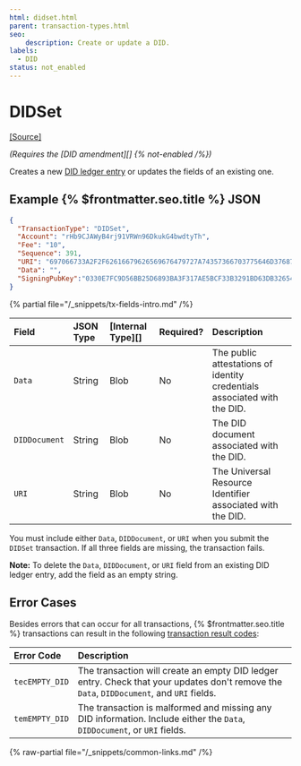 ```yaml
---
html: didset.html
parent: transaction-types.html
seo:
    description: Create or update a DID.
labels:
  - DID
status: not_enabled
---
```

# DIDSet

[[Source]](https://github.com/XRPLF/rippled/blob/master/src/ripple/app/tx/impl/DID.cpp "Source")

_(Requires the [DID amendment][] {% not-enabled /%})_

Creates a new [DID ledger entry](../../ledger-data/ledger-entry-types/did.md) or updates the fields of an existing one.


## Example {% $frontmatter.seo.title %} JSON

```json
{
  "TransactionType": "DIDSet",
  "Account": "rHb9CJAWyB4rj91VRWn96DkukG4bwdtyTh",
  "Fee": "10",
  "Sequence": 391,
  "URI": "697066733A2F2F62616679626569676479727A74357366703775646D37687537367568377932366E6634646675796C71616266336F636C67747179353566627A6469",
  "Data": "",
  "SigningPubKey":"0330E7FC9D56BB25D6893BA3F317AE5BCF33B3291BD63DB32654A313222F7FD020"
}
```

{% partial file="/_snippets/tx-fields-intro.md" /%}

| Field         | JSON Type | [Internal Type][] | Required? | Description |
|:--------------|:----------|:------------------|:----------|:------------|
| `Data`        | String    | Blob              | No        | The public attestations of identity credentials associated with the DID. |
| `DIDDocument` | String    | Blob              | No        | The DID document associated with the DID. |
| `URI`         | String    | Blob              | No        | The Universal Resource Identifier associated with the DID. |

You must include either `Data`, `DIDDocument`, or `URI` when you submit the `DIDSet` transaction. If all three fields are missing, the transaction fails.

**Note:** To delete the `Data`, `DIDDocument`, or `URI` field from an existing DID ledger entry, add the field as an empty string.


## Error Cases

Besides errors that can occur for all transactions, {% $frontmatter.seo.title %} transactions can result in the following [transaction result codes](../transaction-results/transaction-results.md):

| Error Code          | Description                                  |
|:--------------------|:---------------------------------------------|
| `tecEMPTY_DID`      | The transaction will create an empty DID ledger entry. Check that your updates don't remove the `Data`, `DIDDocument`, and `URI` fields. |
| `temEMPTY_DID`      | The transaction is malformed and missing any DID information. Include either the `Data`, `DIDDocument`, or `URI` fields. |

{% raw-partial file="/_snippets/common-links.md" /%}
